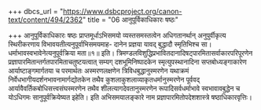 +++
dbcs_url = "https://www.dsbcproject.org/canon-text/content/494/2362"
title = "06 आनुपूर्विकाधिकारः षष्ठः"

+++
आनुपूर्विकाधिकारः षष्ठः
प्राप्तमूर्धाऽभिसमयो व्यस्तसमस्तत्वेन अधिगतानर्थान् अनुपुर्वीकृत्य स्थिरीकरणाय विभावयतीत्यनुपूर्वाभिसमयमाह-
दानेन प्रज्ञया यावद् बुद्धादौ स्मृतिभिश्च सा। 
धर्माभावस्वभावेनेत्यनुपूर्वक्रिया मता॥१॥
इति। त्रिमण्डलविशुद्धिप्रभावितदानादिषट्पारमितासर्वाकारपरिपूरणेन प्रज्ञापारमितान्तर्गतपारमिताचतुष्टयत्वात् सम्यग् दशभूमिनिष्पादकेन स्मृत्युपस्थानादिना सप्तबोध्यङ्गाकारेण आर्याष्टाङ्गमार्गतया च परमार्थतः अस्मरणलक्षणेन त्रिविधबुद्धानुस्मरणेन यथाक्रमं निर्वेधभागीयदर्शनभावनामार्गद्योतकेन तथैव कुशलाकुशलाव्याकृतधर्मानुस्मरणेन पूर्ववद् आर्यावैवर्तिकबोधिसत्त्वसंघस्मरणेन तथैव  शीलत्यागदेवतानुस्मरणेन रूपादिसर्वधर्माभावे स्वभावावबुद्धेन च योऽधिगमः सानुपूर्वक्रियेष्यत इहेति।
इति अभिसमयालङ्कारे नाम प्रज्ञापारमितोपदेशशास्त्रे षष्ठाधिकारवृत्तिः।
